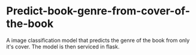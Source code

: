 # Predict-book-genre-from-cover-of-the-book
A image classification model that predicts the genre of the book from only it's cover. The model is then serviced in flask.
